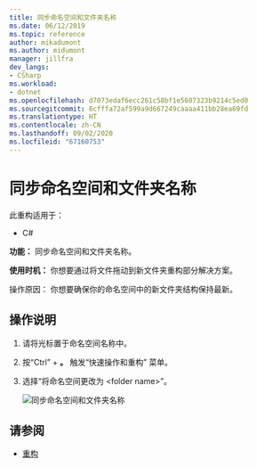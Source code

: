```yaml
---
title: 同步命名空间和文件夹名称
ms.date: 06/12/2019
ms.topic: reference
author: mikadumont
ms.author: midumont
manager: jillfra
dev_langs:
- CSharp
ms.workload:
- dotnet
ms.openlocfilehash: d7073edaf6ecc261c58bf1e5607323b9214c5ed0
ms.sourcegitcommit: 6cfffa72af599a9d667249caaaa411bb28ea69fd
ms.translationtype: HT
ms.contentlocale: zh-CN
ms.lasthandoff: 09/02/2020
ms.locfileid: "67160753"
---
```

# <a name="sync-namespace-and-folder-name"></a>同步命名空间和文件夹名称

此重构适用于：

- C#

**功能：** 同步命名空间和文件夹名称。

**使用时机：** 你想要通过将文件拖动到新文件夹重构部分解决方案。 

操作原因：  你想要确保你的命名空间中的新文件夹结构保持最新。

## <a name="how-to"></a>操作说明

1. 请将光标置于命名空间名称中。
2. 按“Ctrl”  + **。** 触发“快速操作和重构”  菜单。
3. 选择“将命名空间更改为 \<folder name>”。

   ![同步命名空间和文件夹名称](media/sync-namespace-and-folder-name.png)

## <a name="see-also"></a>请参阅

- [重构](../refactoring-in-visual-studio.md)
